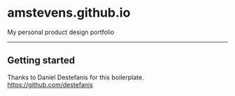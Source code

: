 # amstevens.github.io
My personal product design portfolio

---

## Getting started

Thanks to Daniel Destefanis for this boilerplate. https://github.com/destefanis
